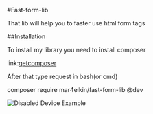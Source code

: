 #Fast-form-lib

That lib will help you to faster use html form tags

##Installation

To install my library you need to install composer

link:[getcomposer](https://getcomposer.org/)

After that type request in bash(or cmd)

composer require mar4elkin/fast-form-lib @dev

![Disabled Device Example](https://image.ibb.co/jzTJfo/composer.png)   
